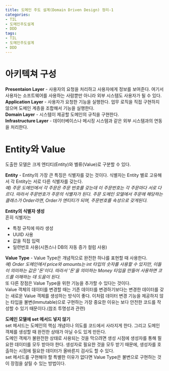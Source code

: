 ```yaml
---
title: 도메인 주도 설계(Domain Driven Design) 정리-1
categories:
- TIL
- 도메인주도설계
- DDD
tags:
- TIL
- 도메인주도설계
- DDD
---
```


# 아키텍쳐 구성

**Presentaion Layer** - 사용자의 요청을 처리하고 사용자에게 정보를 보여준다. 여기서 사용자는 소프트웨어를 사용하는 사람뿐만 아니라 외부 시스템도 사용자가 될 수 있다.  
**Application Layer** - 사용자가 요청한 기능을 실행한다. 업무 로직을 직접 구현하지 않으며 도메인 계층을 조합해서 기능을 실행한다.  
**Domain Layer** - 시스템이 제공할 도메인의 규칙을 구현한다.   
**Infrastructure Layer** - 데이터베이스나 메시징 시스템과 같은 외부 시스템과의 연동을 처리한다.   

# Entity와 Value
도출한 모델은 크게 엔티티(Entity)와 벨류(Value)로 구분할 수 있다.  

**Entity** - Entity의 가장 큰 특징은 식별자를 갖는 것이다. 식별자는 Entity 별로 고유해서 각 Entity는 서로 다른 식별자를 갖는다.  
*예) 주문 도메인에서 각 주문은 주문 번호를 갖는데 이 주문번호는 각 주문마다 서로 다르다. 따라서 주문번호가 주문의 식별자가 된다. 주문 도메인 모델에서 주문에 해당하는 클래스가 Order라면, Order가 엔티티가 되며, 주문번호를 속성으로 갖게된다.*   

**Entity의 식별자 생성**   
흔히 식별자는   
* 특정 규칙에 따라 생성
* UUID 사용
* 값을 직접 입력
* 일련번호 사용(시퀀스나 DB의 자동 증가 컬럼 사용)   

**Value Type** - Value Type은 개념적으로 완전한 하나를 표현할 때 사용한다.   
*예) Order 도메인에서 price와 amounts는 int 타입의 숫자를 사용할 수 있지만, 이들이 의미하는 값은 '돈'이다. 따라서 '돈'을 의미하는 Money 타입을 만들어 사용하면 코드를 이해하는 데 도움이 된다.*   
또 다른 장점은 Value Type을 위한 기능을 추가할 수 있다는 것이다.   
Value 객체의 데이터를 변경할 때는 기존 데이터를 변경하기보다는 변경한 데이터를 갖는 새로운 Value 객체를 생성하는 방식이 좋다. 이처럼 데이터 변경 기능을 제공하지 않는 타입을 불변(Immutable)으로 구현하는 가장 중요한 이유는 보다 안전한 코드를 작성할 수 있기 때문이다.(참조 투명성과 관련)   

**도메인 모델에 set 메서드 넣지 않기**   
set 메서드는 도메인의 핵심 개념이나 의도를 코드에서 사라지게 한다. 그리고 도메인 객체를 생성할 때 완전한 상태가 아닐 수도 있게 만든다.   
도메인 객체가 불완전한 상태로 사용되는 것을 막으려면 생성 시점에 생성자를 통해 필요한 데이터를 모두 받아야 한다. 생성자로 필요한 것을 모두 받기 때문에, 생성자를 호출하는 시점에 필요한 데이터가 올바른지 검사도 할 수 있다.   
set 메서드를 구현해야 할 특별한 이유가 없다면 Value Type은 불변으로 구현하는 것이 장점을 살릴 수 있는 방법이다.
